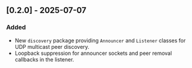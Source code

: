 ## [0.2.0] - 2025-07-07
### Added
- New `discovery` package providing `Announcer` and `Listener` classes for UDP multicast peer discovery.
- Loopback suppression for announcer sockets and peer removal callbacks in the listener.
